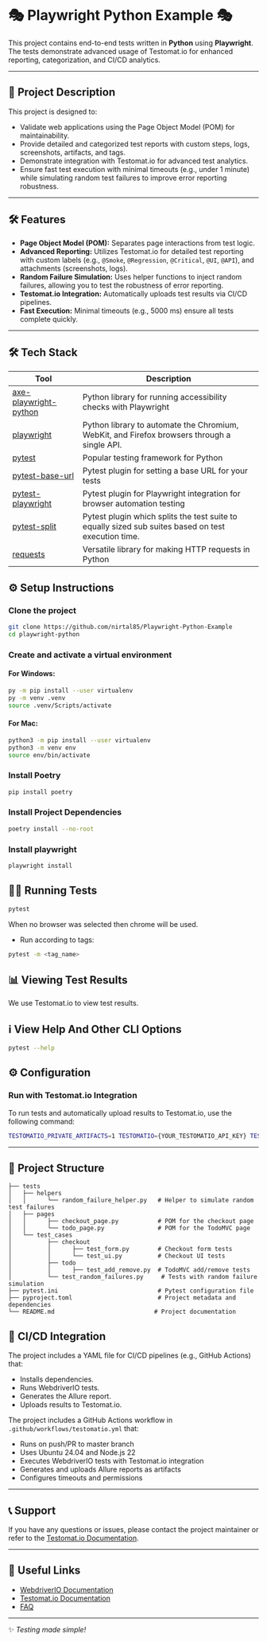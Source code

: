 # 🎭 Playwright Python Example 🎭

This project contains end-to-end tests written in **Python** using **Playwright**. The tests demonstrate advanced usage of Testomat.io for enhanced reporting, categorization, and CI/CD analytics.

---

## 🚀 Project Description

This project is designed to:

- Validate web applications using the Page Object Model (POM) for maintainability.
- Provide detailed and categorized test reports with custom steps, logs, screenshots, artifacts, and tags.
- Demonstrate integration with Testomat.io for advanced test analytics.
- Ensure fast test execution with minimal timeouts (e.g., under 1 minute) while simulating random test failures to improve error reporting robustness.

---

## 🛠️ Features

- **Page Object Model (POM):** Separates page interactions from test logic.
- **Advanced Reporting:** Utilizes Testomat.io for detailed test reporting with custom labels (e.g., `@Smoke`, `@Regression`, `@Critical`, `@UI`, `@API`), and attachments (screenshots, logs).
- **Random Failure Simulation:** Uses helper functions to inject random failures, allowing you to test the robustness of error reporting.
- **Testomat.io Integration:** Automatically uploads test results via CI/CD pipelines.
- **Fast Execution:** Minimal timeouts (e.g., 5000 ms) ensure all tests complete quickly.

---
## 🛠️ Tech Stack

| Tool                                                                     | Description                                                                                         |
|--------------------------------------------------------------------------|-----------------------------------------------------------------------------------------------------|
| [axe-playwright-python](https://pypi.org/project/axe-playwright-python/) | Python library for running accessibility checks with Playwright                                     |
| [playwright](https://pypi.org/project/playwright/)                       | Python library to automate the Chromium, WebKit, and Firefox browsers through a single API.         |
| [pytest](https://pypi.org/project/pytest/)                               | Popular testing framework for Python                                                                |
| [pytest-base-url](https://pypi.org/project/pytest-base-url/)             | Pytest plugin for setting a base URL for your tests                                                 |
| [pytest-playwright](https://pypi.org/project/pytest-playwright/)         | Pytest plugin for Playwright integration for browser automation testing                             |
| [pytest-split](https://pypi.org/project/pytest-split/)                   | Pytest plugin which splits the test suite to equally sized sub suites based on test execution time. |
| [requests](https://pypi.org/project/requests/)                           | Versatile library for making HTTP requests in Python                                                |

## ⚙️ Setup Instructions

### Clone the project

```bash
git clone https://github.com/nirtal85/Playwright-Python-Example
cd playwright-python
```

### Create and activate a virtual environment

#### For Windows:
```bash
py -m pip install --user virtualenv
py -m venv .venv
source .venv/Scripts/activate
```

#### For Mac:
```bash
python3 -m pip install --user virtualenv
python3 -m venv env
source env/bin/activate
```

### Install Poetry

```bash
pip install poetry
```

### Install Project Dependencies

```bash
poetry install --no-root
```

### Install playwright

```bash
playwright install
```

## 🏃‍♂️ Running Tests

```bash
pytest
```

When no browser was selected then chrome will be used.

* Run according to tags:

```bash
pytest -m <tag_name>
```

## 📊 Viewing Test Results

We use Testomat.io to view test results.

## ℹ️ View Help And Other CLI Options

```bash
pytest --help
```
## ⚙️ Configuration

### Run with Testomat.io Integration

To run tests and automatically upload results to Testomat.io, use the following command:


```bash
TESTOMATIO_PRIVATE_ARTIFACTS=1 TESTOMATIO={YOUR_TESTOMATIO_API_KEY} TESTOMATIO_ENV="windows, Chrome" pytest --testomatio report
```

---

## 📄 Project Structure

```plaintext
├── tests
│   ├── helpers
│   │      └── random_failure_helper.py   # Helper to simulate random test failures
│   ├── pages
│   │      ├── checkout_page.py           # POM for the checkout page
│   │      └── todo_page.py               # POM for the TodoMVC page
│   └── test_cases
│          ├── checkout
│          │      ├── test_form.py        # Checkout form tests
│          │      └── test_ui.py          # Checkout UI tests
│          ├── todo
│          │      ├── test_add_remove.py  # TodoMVC add/remove tests
│          └── test_random_failures.py     # Tests with random failure simulation
├── pytest.ini                            # Pytest configuration file
├── pyproject.toml                        # Project metadata and dependencies
└── README.md                            # Project documentation
```

## 🧪 CI/CD Integration

The project includes a YAML file for CI/CD pipelines (e.g., GitHub Actions) that:

- Installs dependencies.
- Runs WebdriverIO tests.
- Generates the Allure report.
- Uploads results to Testomat.io.

The project includes a GitHub Actions workflow in `.github/workflows/testomatio.yml` that:

- Runs on push/PR to master branch
- Uses Ubuntu 24.04 and Node.js 22
- Executes WebdriverIO tests with Testomat.io integration
- Generates and uploads Allure reports as artifacts
- Configures timeouts and permissions

---

## 📞 Support

If you have any questions or issues, please contact the project maintainer or refer to the [Testomat.io Documentation](https://help.testomat.io/).

---

## 🔗 Useful Links

- [WebdriverIO Documentation](https://webdriver.io/docs/gettingstarted/)
- [Testomat.io Documentation](https://help.testomat.io/)
- [FAQ](https://help.testomat.io/faq)

---

✨ *Testing made simple!*

